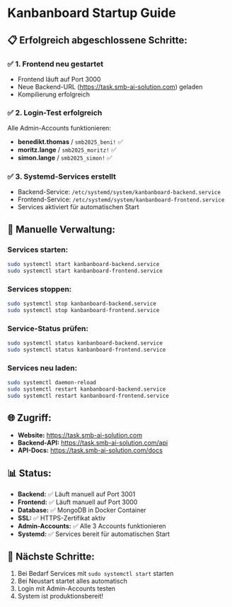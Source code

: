 # Kanbanboard Startup Guide

## 📋 **Erfolgreich abgeschlossene Schritte:**

### ✅ **1. Frontend neu gestartet**
- Frontend läuft auf Port 3000
- Neue Backend-URL (https://task.smb-ai-solution.com) geladen
- Kompilierung erfolgreich

### ✅ **2. Login-Test erfolgreich**
Alle Admin-Accounts funktionieren:
- **benedikt.thomas** / `smb2025_beni!` ✅
- **moritz.lange** / `smb2025_moritz!` ✅  
- **simon.lange** / `smb2025_simon!` ✅

### ✅ **3. Systemd-Services erstellt**
- Backend-Service: `/etc/systemd/system/kanbanboard-backend.service`
- Frontend-Service: `/etc/systemd/system/kanbanboard-frontend.service`
- Services aktiviert für automatischen Start

## 🔧 **Manuelle Verwaltung:**

### Services starten:
```bash
sudo systemctl start kanbanboard-backend.service
sudo systemctl start kanbanboard-frontend.service
```

### Services stoppen:
```bash
sudo systemctl stop kanbanboard-backend.service
sudo systemctl stop kanbanboard-frontend.service
```

### Service-Status prüfen:
```bash
sudo systemctl status kanbanboard-backend.service
sudo systemctl status kanbanboard-frontend.service
```

### Services neu laden:
```bash
sudo systemctl daemon-reload
sudo systemctl restart kanbanboard-backend.service
sudo systemctl restart kanbanboard-frontend.service
```

## 🌐 **Zugriff:**
- **Website:** https://task.smb-ai-solution.com
- **Backend-API:** https://task.smb-ai-solution.com/api
- **API-Docs:** https://task.smb-ai-solution.com/docs

## 📊 **Status:**
- **Backend:** ✅ Läuft manuell auf Port 3001
- **Frontend:** ✅ Läuft manuell auf Port 3000  
- **Database:** ✅ MongoDB in Docker Container
- **SSL:** ✅ HTTPS-Zertifikat aktiv
- **Admin-Accounts:** ✅ Alle 3 Accounts funktionieren
- **Systemd:** ✅ Services bereit für automatischen Start

## 🎯 **Nächste Schritte:**
1. Bei Bedarf Services mit `sudo systemctl start` starten
2. Bei Neustart startet alles automatisch
3. Login mit Admin-Accounts testen
4. System ist produktionsbereit!